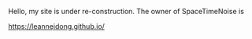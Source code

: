 Hello, my site is under re-construction. The owner of SpaceTimeNoise is

https://leannejdong.github.io/

